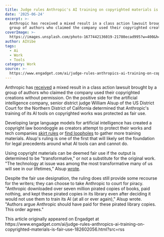 ```yaml
---
title: Judge rules Anthropic's AI training on copyrighted materials is fair use
date: '2025-06-24'
excerpt: >-
  Anthropic has received a mixed result in a class action lawsuit brought by a
  group of authors who claimed the company used their copyrighted creations...
coverImage: >-
  https://images.unsplash.com/photo-1677442136019-21780ecad995?w=400&h=200&fit=crop&auto=format
author: AIVibe
tags:
  - Ai
  - Work
  - Tools
category: Work
source: >-
  https://www.engadget.com/ai/judge-rules-anthropics-ai-training-on-copyrighted-materials-is-fair-use-182602056.html?src=rss
---
```

<p>Anthropic has <a data-i13n="elm:context_link;elmt:doNotAffiliate;cpos:1;pos:1" class="no-affiliate-link" href="https://www.wired.com/story/anthropic-ai-copyright-fair-use-piracy-ruling/"><ins>received</ins></a> a mixed result in a class action lawsuit brought by a group of authors who claimed the company used their copyrighted creations without permission. On the positive side for the artificial intelligence company, senior district judge William Alsup of the US District Court for the Northern District of California determined that Anthropic's training of its AI tools on copyrighted works was protected as fair use.</p>
<p>Developing large language models for artificial intelligence has created a copyright law boondoggle as creators attempt to protect their works and tech companies <a data-i13n="cpos:2;pos:1" href="https://www.engadget.com/ai/reddit-is-suing-anthropic-for-allegedly-scraping-its-data-without-permission-185833267.html"><ins>skirt rules</ins></a> or <a data-i13n="cpos:3;pos:1" href="https://www.engadget.com/ai/ai-startup-argues-scraping-every-song-on-the-internet-is-fair-use-233132459.html"><ins>find loopholes</ins></a> to gather more training materials. Alsup's ruling is one of the first that will likely set the foundation for legal precedents around what AI tools can and cannot do.</p>
<span id="end-legacy-contents"></span><p>Using copyright materials can be deemed fair use if the output is determined to be "transformative," or not a substitute for the original work. "The technology at issue was among the most transformative many of us will see in our lifetimes,” Alsup <a data-i13n="elm:context_link;elmt:doNotAffiliate;cpos:4;pos:1" class="no-affiliate-link" href="https://storage.courtlistener.com/recap/gov.uscourts.cand.434709/gov.uscourts.cand.434709.231.0_2.pdf"><ins>wrote</ins></a>.</p>
<p>Despite the fair use designation, the ruling does still provide some recourse for the writers; they can choose to take Anthropic to court for piracy. "Anthropic downloaded over seven million pirated copies of books, paid nothing, and kept these pirated copies in its library even after deciding it would not use them to train its AI (at all or ever again)," Alsup wrote. "Authors argue Anthropic should have paid for these pirated library copies. This order agrees."</p>This article originally appeared on Engadget at https://www.engadget.com/ai/judge-rules-anthropics-ai-training-on-copyrighted-materials-is-fair-use-182602056.html?src=rss

